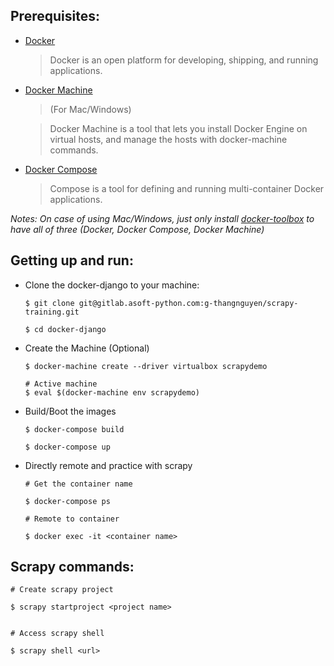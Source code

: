 ## Prerequisites:
+ [Docker](https://docs.docker.com/engine/installation/)
  > Docker is an open platform for developing, shipping, and running applications.

+ [Docker Machine](https://docs.docker.com/machine/install-machine/)

  > (For Mac/Windows)

  > Docker Machine is a tool that lets you install Docker Engine on virtual hosts, and manage the hosts with docker-machine commands.

+ [Docker Compose](https://docs.docker.com/compose/install/)

  > Compose is a tool for defining and running multi-container Docker applications.

*Notes: On case of using Mac/Windows, just only install [docker-toolbox](https://docs.docker.com/toolbox/overview/) to have all of three (Docker, Docker Compose, Docker Machine)*

## Getting up and run:

+ Clone the docker-django to your machine:

  ```
  $ git clone git@gitlab.asoft-python.com:g-thangnguyen/scrapy-training.git

  $ cd docker-django

  ```

+ Create the Machine (Optional)

  ```
  $ docker-machine create --driver virtualbox scrapydemo

  # Active machine
  $ eval $(docker-machine env scrapydemo)

  ```

+ Build/Boot the images

  ```
  $ docker-compose build

  $ docker-compose up

  ```

+ Directly remote and practice with scrapy

  ```
  # Get the container name

  $ docker-compose ps

  # Remote to container

  $ docker exec -it <container name>

  ```

## Scrapy commands:

  ```
  # Create scrapy project

  $ scrapy startproject <project name>


  # Access scrapy shell

  $ scrapy shell <url>

  ```




